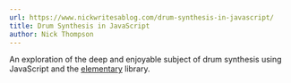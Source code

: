 ```yaml
---
url: https://www.nickwritesablog.com/drum-synthesis-in-javascript/
title: Drum Synthesis in JavaScript
author: Nick Thompson
---
```


An exploration of the deep and enjoyable subject of drum synthesis using JavaScript and the [elementary](https://www.elementary.audio/) library.
